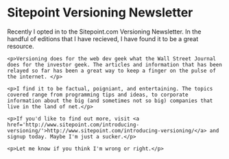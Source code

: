 <div class="row content">
	<h1>Sitepoint Versioning Newsletter</h1>
	<p>Recently I opted in to the Sitepoint.com Versioning Newsletter. In the handful of editions that I have recieved, I have found it to be a great resource.</p>

	<p>Versioning does for the web dev geek what the Wall Street Journal does for the investor geek. The articles and information that has been relayed so far has been a great way to keep a finger on the pulse of the internet. </p>

	<p>I find it to be factual, poigniant, and entertaining. The topics covered range from programming tips and ideas, to corporate information about the big (and sometimes not so big) companies that live in the land of net.</p>

	<p>If you'd like to find out more, visit <a href='http://www.sitepoint.com/introducing-versioning/'>http://www.sitepoint.com/introducing-versioning/</a> and signup today. Maybe I'm just a sucker.</p>

	<p>Let me know if you think I'm wrong or right.</p>
</div>
